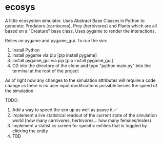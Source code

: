 # ecosys
A little ecosystem simulator. Uses Abstract Base Classes in Python to generate: Predators (carnivores), Prey (herbivores) and Plants which are all based on a "Creature" base class. Uses pygame to render the interactions.

Relies on pygame and pygame_gui. To run the sim:
1. Install Python
2. Install pygame via pip [pip install pygame]
3. Install pygame_gui via pip [pip install pygame_gui]
5. CD into the directory of the clone and type "python main.py" into the terminal at the root of the project


As of right now any changes to the simulation attributes will require a code change as there is no user input modifications possible besies the speed of the simulation.

TODO:
1. Add a way to speed the sim up as well as pause it ✅
2. Implement a live statistical readout of the current state of the simulation world (how many carnivores, herbivores... how many females/males) 
3. Implement a statistics screen for specific entities that is toggled by clicking the entity
4. TBD
